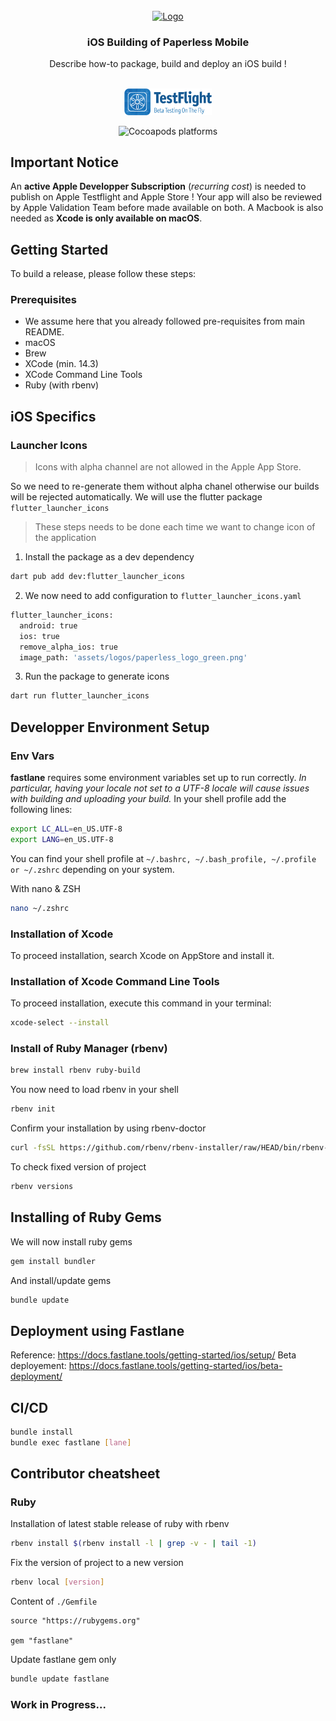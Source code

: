 <!-- PROJECT LOGO -->
<br />
<div align="center">
  <a href="https://github.com/astubenbord/paperless-mobile">
    <img src="../assets/logos/paperless_logo_green.png" alt="Logo" width="80" height="80">
  </a>

<h3 align="center">iOS Building of Paperless Mobile</h3>

  <p align="center">
    Describe how-to package, build and deploy an iOS build !
    <br />
    <br />
    <p>
      <a href="https://testflight.apple.com/join/nmLJvzP9">
        <img src="../resources/get_it_on_testflight_en.png" width="140px">
      </a>
    </p>
    <img alt="Cocoapods platforms" src="https://img.shields.io/cocoapods/p/ios" />
  </p>
</div>

## Important Notice
An **active Apple Developper Subscription** (*recurring cost*) is needed to publish on Apple Testflight and Apple Store ! Your app will also be reviewed by Apple Validation Team before made available on both.
A Macbook is also needed as **Xcode is only available on macOS**.

<!-- GETTING STARTED -->
## Getting Started

To build a release, please follow these steps:

### Prerequisites
* We assume here that you already followed pre-requisites from main README.
* macOS
* Brew
* XCode (min. 14.3)
* XCode Command Line Tools
* Ruby (with rbenv)

## iOS Specifics
### Launcher Icons
> Icons with alpha channel are not allowed in the Apple App Store.

So we need to re-generate them without alpha chanel otherwise our builds will be rejected automatically.
We will use the flutter package `flutter_launcher_icons`

> These steps needs to be done each time we want to change icon of the application

1. Install the package as a dev dependency
```sh
dart pub add dev:flutter_launcher_icons
```
2. We now need to add configuration to `flutter_launcher_icons.yaml`
```sh
flutter_launcher_icons:
  android: true
  ios: true
  remove_alpha_ios: true
  image_path: 'assets/logos/paperless_logo_green.png'
```
3. Run the package to generate icons
```sh
dart run flutter_launcher_icons
```

## Developper Environment Setup
### Env Vars
**fastlane** requires some environment variables set up to run correctly. *In particular, having your locale not set to a UTF-8 locale will cause issues with building and uploading your build.* In your shell profile add the following lines:
```sh
export LC_ALL=en_US.UTF-8
export LANG=en_US.UTF-8
```
You can find your shell profile at `~/.bashrc, ~/.bash_profile, ~/.profile or ~/.zshrc` depending on your system.

With nano & ZSH
```sh
nano ~/.zshrc
```
### Installation of Xcode
To proceed installation, search Xcode on AppStore and install it.
### Installation of Xcode Command Line Tools
To proceed installation, execute this command in your terminal:
```sh
xcode-select --install
```
### Install of Ruby Manager (rbenv)
```sh
brew install rbenv ruby-build
```
You now need to load rbenv in your shell
```sh
rbenv init
```
Confirm your installation by using rbenv-doctor
```sh
curl -fsSL https://github.com/rbenv/rbenv-installer/raw/HEAD/bin/rbenv-doctor | bash
```
To check fixed version of project
```sh
rbenv versions
```
## Installing of Ruby Gems
We will now install ruby gems
```sh
gem install bundler
```
And install/update gems
```sh
bundle update
```

## Deployment using Fastlane
Reference: https://docs.fastlane.tools/getting-started/ios/setup/
Beta deployement: https://docs.fastlane.tools/getting-started/ios/beta-deployment/

## CI/CD
```sh
bundle install
bundle exec fastlane [lane]
```

## Contributor cheatsheet
### Ruby
Installation of latest stable release of ruby with rbenv
```sh
rbenv install $(rbenv install -l | grep -v - | tail -1)
```

Fix the version of project to a new version
```sh
rbenv local [version]
```
Content of `./Gemfile`
```
source "https://rubygems.org"

gem "fastlane"
```
Update fastlane gem only
```sh
bundle update fastlane
```
### Work in Progress...